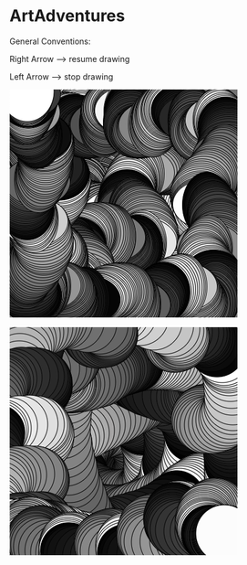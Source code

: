 # ArtAdventures

General Conventions:

Right Arrow --> resume drawing

Left Arrow --> stop drawing

![circles](https://github.com/NoahTheCorgi/ArtAdventures/raw/master/images/eg1.png)

![moving ellipses](https://github.com/NoahTheCorgi/ArtAdventures/raw/master/images/eg2.png)
